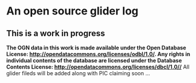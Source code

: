 # An open source glider log
## This is a work in progress
__The OGN data in this work is made available under the Open Database License: http://opendatacommons.org/licenses/odbl/1.0/. Any rights in individual contents of the database are licensed under the Database Contents License: http://opendatacommons.org/licenses/dbcl/1.0//__
All glider fileds will be added along with PIC claiming soon ...
